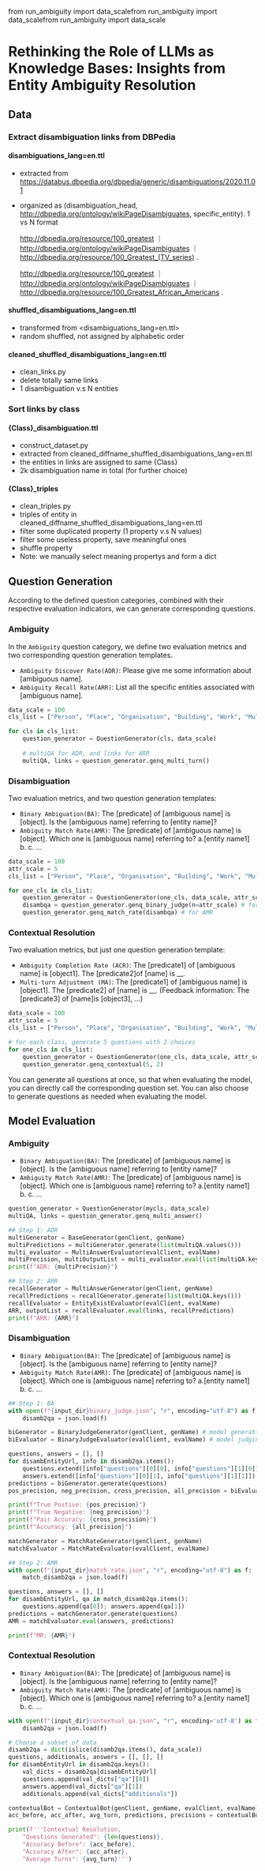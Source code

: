 from run_ambiguity import data_scalefrom run_ambiguity import data_scalefrom run_ambiguity import data_scale

# Rethinking the Role of LLMs as Knowledge Bases: Insights from Entity Ambiguity Resolution

## Data
### Extract disambiguation links from DBPedia
#### disambiguations_lang=en.ttl
*  extracted from https://databus.dbpedia.org/dbpedia/generic/disambiguations/2020.11.01
* organized as (disambiguation_head, http://dbpedia.org/ontology/wikiPageDisambiguates, specific_entity). 1 vs N format

    <http://dbpedia.org/resource/100_greatest> ｜ <http://dbpedia.org/ontology/wikiPageDisambiguates> ｜ <http://dbpedia.org/resource/100_Greatest_(TV_series)> .

    <http://dbpedia.org/resource/100_greatest> ｜ <http://dbpedia.org/ontology/wikiPageDisambiguates> ｜ <http://dbpedia.org/resource/100_Greatest_African_Americans> .

#### shuffled_disambiguations_lang=en.ttl
* transformed from <disambiguations_lang=en.ttl>
* random shuffled, not assigned by alphabetic order

#### cleaned_shuffled_disambiguations_lang=en.ttl
* clean_links.py
* delete totally same links
* 1 disambiguation v.s N entities

### Sort links by class
#### {Class}_disambiguation.ttl
* construct_dataset.py
* extracted from cleaned_diffname_shuffled_disambiguations_lang=en.ttl
* the entities in links are assigned to same {Class}
* 2k disambiguation name in total (for further choice)

#### {Class}_triples
* clean_triples.py
* triples of entity in cleaned_diffname_shuffled_disambiguations_lang=en.ttl
* filter some duplicated property (1 property v.s N values)
* filter some useless property, save meaningful ones
* shuffle property
* Note: we manually select meaning propertys and form a dict


## Question Generation

According to the defined question categories, combined with their respective evaluation indicators, we can generate corresponding questions.

### Ambiguity

In the `Ambiguity` question category, we define two evaluation metrics and two corresponding question generation templates.

- `Ambiguity Discover Rate(ADR)`: Please give me some information about [ambiguous name].
- `Ambiguity Recall Rate(ARR)`: List all the specific entities associated with [ambiguous name].

```python
data_scale = 100
cls_list = ["Person", "Place", "Organisation", "Building", "Work", "MultiClass"]

for cls in cls_list:
    question_generator = QuestionGenerator(cls, data_scale)
    
    # multiQA for ADR, and links for ARR
    multiQA, links = question_generator.genq_multi_turn()
```

### Disambiguation

Two evaluation metrics, and two question generation templates:
- `Binary Ambiguation(BA)`: The [predicate] of [ambiguous name] is [object]. Is the [ambiguous name] referring to [entity name]?
- `Ambiguity Match Rate(AMR)`: The [predicate] of [ambiguous name] is [object]. Which one is [ambiguous name] referring to? a.[entity name1] b. c. ...

```python
data_scale = 100
attr_scale = 5
cls_list = ["Person", "Place", "Organisation", "Building", "Work", "MultiClass"]

for one_cls in cls_list:
    question_generator = QuestionGenerator(one_cls, data_scale, attr_scale)
    disambqa = question_generator.genq_binary_judge(n=attr_scale) # for BA
    question_generator.genq_match_rate(disambqa) # for AMR
```


### Contextual Resolution

Two evaluation metrics, but just one question generation template:
- `Ambiguity Completion Rate (ACR)`: The [predicate1] of [ambiguous name] is [object1]. The [predicate2]of [name] is __.
- `Multi-turn Adjustment (MA)`: The [predicate1] of [ambiguous name] is [object1]. The [predicate2] of [name] is __. (Feedback information: The [predicate3] of [name]is [object3], ...)

```python
data_scale = 100
attr_scale = 5
cls_list = ["Person", "Place", "Organisation", "Building", "Work", "MultiClass"]

# for each class, generate 5 questions with 2 choices
for one_cls in cls_list:
    question_generator = QuestionGenerator(one_cls, data_scale, attr_scale)
    question_generator.genq_contextual(5, 2)
```

You can generate all questions at once, so that when evaluating the model, you can directly call the corresponding question set. You can also choose to generate questions as needed when evaluating the model.

## Model Evaluation

### Ambiguity

- `Binary Ambiguation(BA)`: The [predicate] of [ambiguous name] is [object]. Is the [ambiguous name] referring to [entity name]?
- `Ambiguity Match Rate(AMR)`: The [predicate] of [ambiguous name] is [object]. Which one is [ambiguous name] referring to? a.[entity name1] b. c. ...


```python
question_generator = QuestionGenerator(mycls, data_scale)
multiQA, links = question_generator.genq_multi_answer()

## Step 1: ADR
multiGenerator = BaseGenerator(genClient, genName)
multiPredictions = multiGenerator.generate(list(multiQA.values()))
multi_evaluator = MultiAnswerEvaluator(evalClient, evalName)
multiPrecision, multiOutputList = multi_evaluator.eval(list(multiQA.keys()), multiPredictions)
print(f"ADR: {multiPrecision}")

## Step 2: ARR
recallGenerator = MultiAnswerGenerator(genClient, genName)
recallPredictions = recallGenerator.generate(list(multiQA.keys()))
recallEvaluator = EntityExistEvaluator(evalClient, evalName)
ARR, outputList = recallEvaluator.eval(links, recallPredictions)
print(f"ARR: {ARR}")
```

### Disambiguation

- `Binary Ambiguation(BA)`: The [predicate] of [ambiguous name] is [object]. Is the [ambiguous name] referring to [entity name]?
- `Ambiguity Match Rate(AMR)`: The [predicate] of [ambiguous name] is [object]. Which one is [ambiguous name] referring to? a.[entity name1] b. c. ...

```python
## Step 1: BA
with open(f"{input_dir}binary_judge.json", "r", encoding="utf-8") as f:
    disamb2qa = json.load(f)

biGenerator = BinaryJudgeGenerator(genClient, genName) # model generating predictions
biEvaluator = BinaryJudgeEvaluator(evalClient, evalName) # model judging predictions

questions, answers = [], []
for disambEntityUrl, info in disamb2qa.items():
    questions.extend([info["questions"][0][0], info["questions"][1][0]])
    answers.extend([info["questions"][0][1], info["questions"][1][1]])
predictions = biGenerator.generate(questions)
pos_precision, neg_precision, cross_precision, all_precision = biEvaluator.eval(answers, predictions)

print(f"True Postive: {pos_precision}")
print(f"True Negative: {neg_precision}")
print(f"Pair Accuracy: {cross_precision}")
print(f"Accuracy: {all_precision}")

matchGenerator = MatchRateGenerator(genClient, genName) 
matchEvaluator = MatchRateEvaluator(evalClient, evalName)

## Step 2: AMR
with open(f"{input_dir}match_rate.json", "r", encoding="utf-8") as f:
    match_disamb2qa = json.load(f)

questions, answers = [], []
for disambEntityUrl, qa in match_disamb2qa.items():
    questions.append(qa[0]); answers.append(qa[1])
predictions = matchGenerator.generate(questions)
AMR = matchEvaluator.eval(answers, predictions)

print(f"MR: {AMR}")
```

### Contextual Resolution

- `Binary Ambiguation(BA)`: The [predicate] of [ambiguous name] is [object]. Is the [ambiguous name] referring to [entity name]?
- `Ambiguity Match Rate(AMR)`: The [predicate] of [ambiguous name] is [object]. Which one is [ambiguous name] referring to? a.[entity name1] b. c. ...

```python
with open(f"{input_dir}contextual_qa.json", "r", encoding='utf-8') as f:
    disamb2qa = json.load(f)

# Choose a subset of data
disamb2qa = dict(islice(disamb2qa.items(), data_scale))
questions, additionals, answers = [], [], []
for disambEntityUrl in disamb2qa.keys():
    val_dicts = disamb2qa[disambEntityUrl]
    questions.append(val_dicts["qa"][0])
    answers.append(val_dicts["qa"][1])
    additionals.append(val_dicts["additionals"])

contextualBot = ContextualBot(genClient, genName, evalClient, evalName)
acc_before, acc_after, avg_turn, predictions, precisions = contextualBot.chat(questions, additionals, answers)

print(f'''Contextual Resolution,
    "Questions Generated": {len(questions)},
    "Accuracy Before": {acc_before},
    "Accuracy After": {acc_after},
    "Average Turns": {avg_turn}''')
```


